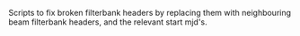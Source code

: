 Scripts to fix broken filterbank headers by replacing them with neighbouring beam filterbank headers, and the relevant start mjd's.
